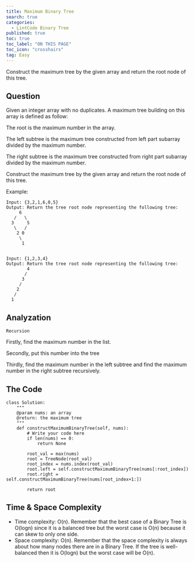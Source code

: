 ```yaml
---
title: Maximum Binary Tree
search: true
categories:
  - LintCode Binary Tree
published: true
toc: true
toc_label: "ON THIS PAGE"
toc_icon: "crosshairs"
tag: Easy
---
```


Construct the maximum tree by the given array and return the root node of this tree.

## Question

Given an integer array with no duplicates. A maximum tree building on this array is defined as follow:

The root is the maximum number in the array.

The left subtree is the maximum tree constructed from left part subarray divided by the maximum number.

The right subtree is the maximum tree constructed from right part subarray divided by the maximum number.

Construct the maximum tree by the given array and return the root node of this tree.

Example:
```
Input: {3,2,1,6,0,5}
Output: Return the tree root node representing the following tree:
     6
   /   \
  3     5
   \   / 
    2 0   
     \
      1


Input: {1,2,3,4}
Output: Return the tree root node representing the following tree:
        4
       /
      3
     /
    2
   /
  1    
```

## Analyzation
`Recursion`

Firstly, find the maximum number in the list.

Secondly, put this number into the tree

Thirdly, find the maximum number in the left subtree and find the maximum number in the right subtree recursively.

## The Code
```
class Solution:
    """
    @param nums: an array
    @return: the maximum tree
    """
    def constructMaximumBinaryTree(self, nums):
        # Write your code here
        if len(nums) == 0:
            return None
            
        root_val = max(nums)
        root = TreeNode(root_val)
        root_index = nums.index(root_val)
        root.left = self.constructMaximumBinaryTree(nums[:root_index])
        root.right = self.constructMaximumBinaryTree(nums[root_index+1:])
        
        return root
```

## Time & Space Complexity
- Time complexity: O(n). Remember that the best case of a Binary Tree is O(logn) since it is a balanced tree but the worst case is O(n) because it can skew to only one side.
- Space complexity: O(n). Remember that the space complexity is always about how many nodes there are in a Binary Tree. If the tree is well-balanced then it is O(logn) but the worst case will be O(n).
